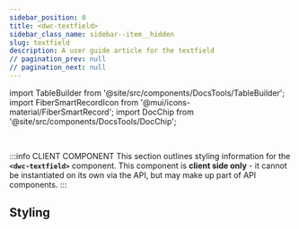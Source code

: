 ```yaml
---
sidebar_position: 0
title: <dwc-textfield>
sidebar_class_name: sidebar--item__hidden
slug: textfield
description: A user guide article for the textfield
// pagination_prev: null
// pagination_next: null
---
```


import TableBuilder from '@site/src/components/DocsTools/TableBuilder';
import FiberSmartRecordIcon from '@mui/icons-material/FiberSmartRecord';
import DocChip from '@site/src/components/DocsTools/DocChip';

<DocChip chip='shadow' />

<br />

:::info CLIENT COMPONENT
This section outlines styling information for the **`<dwc-textfield>`** component. This component is **client side only** - it cannot be instantiated on its own via the API, but may make up part of API components.
:::

## Styling

<TableBuilder name="dwc-textfield" noFilter />

